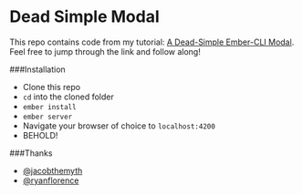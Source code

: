 # Dead Simple Modal

This repo contains code from my tutorial: [A Dead-Simple Ember-CLI Modal](http://blog.atmartin.io/a-dead-simple-ember-cli-modal/). Feel free to jump through the link and follow along! 

###Installation

- Clone this repo
- `cd` into the cloned folder
- `ember install`
- `ember server`
- Navigate your browser of choice to `localhost:4200`
- BEHOLD!

###Thanks

- [@jacobthemyth](http://github.com/jacobthemyth)
- [@ryanflorence](https://github.com/instructure/ic-modal)
